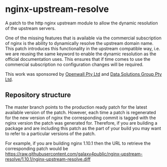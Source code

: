 nginx-upstream-resolve
======================

A patch to the http nginx upstream module to allow the dynamic resolution
of the upstream servers.

One of the missing features that is available via the commercial
subscription of nginx is the ability to dynamically resolve the
upstream domain name.  This patch introduces this functionality
in the upstream compatible way, i.e. we are reusing the same
keyword to enable the dynamic resolution as the official
documentation uses.  This ensures that if time comes to use the
commercial subscription no configuration changes will be required.

This work was sponsored by [Openwall Pty Ltd](http://openwall.com.au)
and [Data Solutions Group Pty Ltd](http://www.data-solutions.com.au).

Repository structure
--------------------

The master branch points to the production ready patch for the latest
available version of the patch.  However, each time a patch is
regenerated for the new version of nginx the corresponding commit is
tagged with the nginx version the patch was generated for.  Therefore,
if you are building a package and are including this patch as the
part of your build you may want to refer to a particular versions of
the patch.

For example, if you are building nginx 1.10.1 then the URL to retrieve
the corresponding patch would be https://raw.githubusercontent.com/galaxy4public/nginx-upstream-resolve/1.10.1/nginx-upstream-resolve.diff
